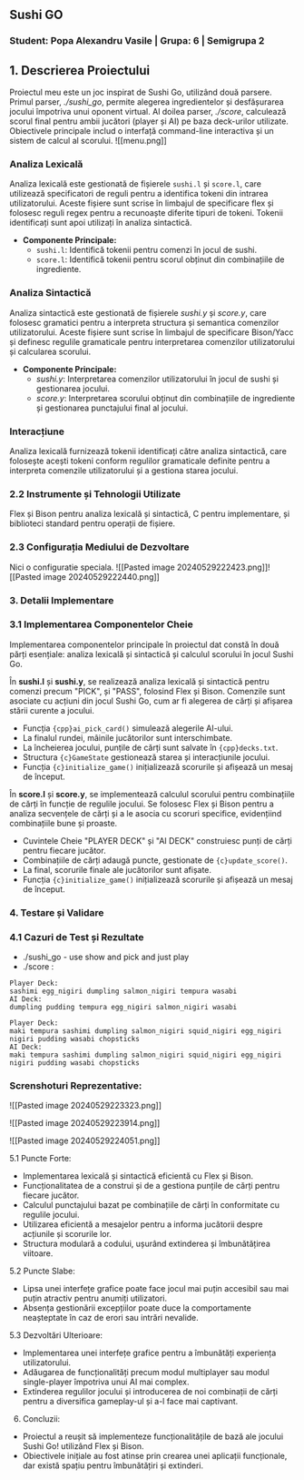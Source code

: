 ##                                       Sushi GO                      
### Student: Popa Alexandru Vasile | Grupa: 6 | Semigrupa 2
## 1. Descrierea Proiectului                         
Proiectul meu este un joc inspirat de Sushi Go, utilizând două parsere. Primul parser, *./sushi_go*, permite alegerea ingredientelor și desfășurarea jocului împotriva unui oponent virtual. Al doilea parser, *./score*, calculează scorul final pentru ambii jucători (player și AI) pe baza deck-urilor utilizate. Obiectivele principale includ o interfață command-line interactiva și un sistem de calcul al scorului.
![[menu.png]]
### Analiza Lexicală

Analiza lexicală este gestionată de fișierele `sushi.l` și `score.l`, care utilizează specificatori de reguli pentru a identifica tokeni din intrarea utilizatorului. Aceste fișiere sunt scrise în limbajul de specificare flex și folosesc reguli regex pentru a recunoaște diferite tipuri de tokeni. Tokenii identificați sunt apoi utilizați în analiza sintactică.

- **Componente Principale:**
    - `sushi.l`: Identifică tokenii pentru comenzi în jocul de sushi.
    - `score.l`: Identifică tokenii pentru scorul obținut din combinațiile de ingrediente.

### Analiza Sintactică

Analiza sintactică este gestionată de fișierele *sushi.y* și *score.y*, care folosesc gramatici pentru a interpreta structura și semantica comenzilor utilizatorului. Aceste fișiere sunt scrise în limbajul de specificare Bison/Yacc și definesc regulile gramaticale pentru interpretarea comenzilor utilizatorului și calcularea scorului.

- **Componente Principale:**
    - *sushi.y*: Interpretarea comenzilor utilizatorului în jocul de sushi și gestionarea jocului.
    - *score.y*: Interpretarea scorului obținut din combinațiile de ingrediente și gestionarea punctajului final al jocului.
### Interacțiune

Analiza lexicală furnizează tokenii identificați către analiza sintactică, care folosește acești tokeni conform regulilor gramaticale definite pentru a interpreta comenzile utilizatorului și a gestiona starea jocului.
### 2.2 Instrumente și Tehnologii Utilizate

Flex și Bison pentru analiza lexicală și sintactică, C pentru implementare, și biblioteci standard pentru operații de fișiere.
### 2.3 Configurația Mediului de Dezvoltare
Nici o configuratie speciala.
![[Pasted image 20240529222423.png]]![[Pasted image 20240529222440.png]]
### 3. Detalii Implementare
### 3.1 Implementarea Componentelor Cheie
  
Implementarea componentelor principale în proiectul dat constă în două părți esențiale: analiza lexicală și sintactică și calculul scorului în jocul Sushi Go.

În **sushi.l** și **sushi.y**, se realizează analiza lexicală și sintactică pentru comenzi precum "PICK", și "PASS", folosind Flex și Bison. Comenzile sunt asociate cu acțiuni din jocul Sushi Go, cum ar fi alegerea de cărți și afișarea stării curente a jocului.
- Funcția `{cpp}ai_pick_card()` simulează alegerile AI-ului.
- La finalul rundei, mâinile jucătorilor sunt interschimbate.
- La încheierea jocului, punțile de cărți sunt salvate în `{cpp}decks.txt`.
- Structura `{c}GameState` gestionează starea și interacțiunile jocului.
- Funcția `{c}initialize_game()` inițializează scorurile și afișează un mesaj de început.

În **score.l** și **score.y**, se implementează calculul scorului pentru combinațiile de cărți în funcție de regulile jocului. Se folosesc Flex și Bison pentru a analiza secvențele de cărți și a le asocia cu scoruri specifice, evidențiind combinațiile bune și proaste.
- Cuvintele Cheie "PLAYER DECK" și "AI DECK" construiesc punți de cărți pentru fiecare jucător.
- Combinațiile de cărți adaugă puncte, gestionate de `{c}update_score()`.
- La final, scorurile finale ale jucătorilor sunt afișate.
- Funcția `{c}initialize_game()` inițializează scorurile și afișează un mesaj de început.
### 4. Testare și Validare 
###  4.1 Cazuri de Test și Rezultate
- ./sushi_go - use show and pick and just play
- ./score :
```
Player Deck:
sashimi egg_nigiri dumpling salmon_nigiri tempura wasabi
AI Deck:
dumpling pudding tempura egg_nigiri salmon_nigiri wasabi
  ```

```
Player Deck:
maki tempura sashimi dumpling salmon_nigiri squid_nigiri egg_nigiri nigiri pudding wasabi chopsticks
AI Deck:
maki tempura sashimi dumpling salmon_nigiri squid_nigiri egg_nigiri nigiri pudding wasabi chopsticks
```

### Screnshoturi Reprezentative:

![[Pasted image 20240529223323.png]]


![[Pasted image 20240529223914.png]]


![[Pasted image 20240529224051.png]]



5.1 Puncte Forte:

- Implementarea lexicală și sintactică eficientă cu Flex și Bison.
- Funcționalitatea de a construi și de a gestiona punțile de cărți pentru fiecare jucător.
- Calculul punctajului bazat pe combinațiile de cărți în conformitate cu regulile jocului.
- Utilizarea eficientă a mesajelor pentru a informa jucătorii despre acțiunile și scorurile lor.
- Structura modulară a codului, ușurând extinderea și îmbunătățirea viitoare.

5.2 Puncte Slabe:

- Lipsa unei interfețe grafice poate face jocul mai puțin accesibil sau mai puțin atractiv pentru anumiți utilizatori.
- Absența gestionării excepțiilor poate duce la comportamente neașteptate în caz de erori sau intrări nevalide.

5.3 Dezvoltări Ulterioare:

- Implementarea unei interfețe grafice pentru a îmbunătăți experiența utilizatorului.
- Adăugarea de funcționalități precum modul multiplayer sau modul single-player împotriva unui AI mai complex.
- Extinderea regulilor jocului și introducerea de noi combinații de cărți pentru a diversifica gameplay-ul și a-l face mai captivant.

6. Concluzii:

- Proiectul a reușit să implementeze funcționalitățile de bază ale jocului Sushi Go! utilizând Flex și Bison.
- Obiectivele inițiale au fost atinse prin crearea unei aplicații funcționale, dar există spațiu pentru îmbunătățiri și extinderi.